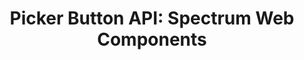---
layout: api.njk
title: 'Picker Button API: Spectrum Web Components'
displayName: Picker Button
componentName: picker-button
componentHeading: sp-picker-button
tags:
- component-api
---